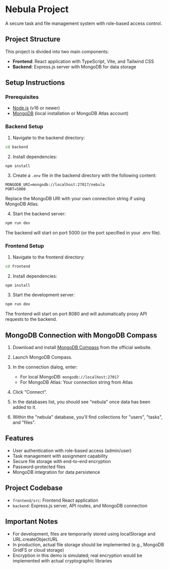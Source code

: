 
# Nebula Project

A secure task and file management system with role-based access control.

## Project Structure

This project is divided into two main components:

- **Frontend**: React application with TypeScript, Vite, and Tailwind CSS
- **Backend**: Express.js server with MongoDB for data storage

## Setup Instructions

### Prerequisites

- [Node.js](https://nodejs.org/) (v16 or newer)
- [MongoDB](https://www.mongodb.com/try/download/community) (local installation or MongoDB Atlas account)

### Backend Setup

1. Navigate to the backend directory:
```bash
cd backend
```

2. Install dependencies:
```bash
npm install
```

3. Create a `.env` file in the backend directory with the following content:
```
MONGODB_URI=mongodb://localhost:27017/nebula
PORT=5000
```

Replace the MongoDB URI with your own connection string if using MongoDB Atlas.

4. Start the backend server:
```bash
npm run dev
```

The backend will start on port 5000 (or the port specified in your .env file).

### Frontend Setup

1. Navigate to the frontend directory:
```bash
cd frontend
```

2. Install dependencies:
```bash
npm install
```

3. Start the development server:
```bash
npm run dev
```

The frontend will start on port 8080 and will automatically proxy API requests to the backend.

## MongoDB Connection with MongoDB Compass

1. Download and install [MongoDB Compass](https://www.mongodb.com/products/compass) from the official website.

2. Launch MongoDB Compass.

3. In the connection dialog, enter:
   - For local MongoDB: `mongodb://localhost:27017`
   - For MongoDB Atlas: Your connection string from Atlas

4. Click "Connect".

5. In the databases list, you should see "nebula" once data has been added to it.

6. Within the "nebula" database, you'll find collections for "users", "tasks", and "files".

## Features

- User authentication with role-based access (admin/user)
- Task management with assignment capability
- Secure file storage with end-to-end encryption
- Password-protected files
- MongoDB integration for data persistence

## Project Codebase

- `frontend/src`: Frontend React application
- `backend`: Express.js server, API routes, and MongoDB connection

## Important Notes

- For development, files are temporarily stored using localStorage and URL.createObjectURL
- In production, actual file storage should be implemented (e.g., MongoDB GridFS or cloud storage)
- Encryption in this demo is simulated; real encryption would be implemented with actual cryptographic libraries
